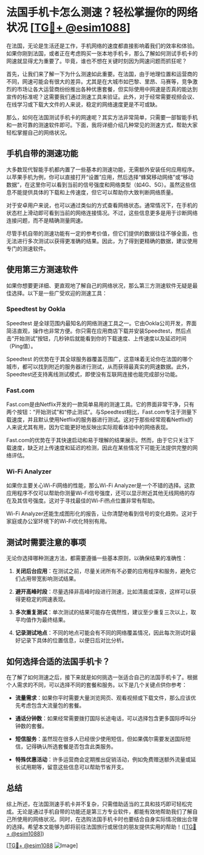 # 法国手机卡怎么测速？轻松掌握你的网络状况 [[TG💪+ @esim1088](https://t.me/s/esim1088)]

在法国，无论是生活还是工作，手机网络的速度都直接影响着我们的效率和体验。如果你刚到法国，或者正在考虑购买一张本地手机卡，那么了解如何测试手机卡的网速就显得尤为重要了。毕竟，谁也不想在关键时刻因为网速问题而抓狂呢？

首先，让我们来了解一下为什么测速如此重要。在法国，由于地理位置和运营商的不同，网速可能会有很大的差异。尤其是在大城市如巴黎、里昂、马赛等，竞争激烈的市场让各大运营商纷纷推出各种优惠套餐，但实际使用中网速是否真的能达到宣传的标准呢？这需要我们通过测速工具来验证。此外，对于经常需要视频会议、在线学习或下载大文件的人来说，稳定的网络速度更是不可或缺。

那么，如何在法国测试手机卡的网速呢？其实方法非常简单，只需要一部智能手机和一款可靠的测速软件即可。下面，我将详细介绍几种常见的测速方式，帮助大家轻松掌握自己的网络状况。

## 手机自带的测速功能

大多数现代智能手机都内置了一些基本的测速功能，无需额外安装任何应用程序。以苹果手机为例，你可以直接打开“设置”应用，然后选择“蜂窝移动网络”或“移动数据”，在这里你可以看到当前的信号强度和网络类型（如4G、5G）。虽然这些信息不能提供具体的下载和上传速度，但它可以帮助你大致判断网络质量。

对于安卓用户来说，也可以通过类似的方式查看网络状态。通常情况下，在手机的状态栏上滑动即可看到当前的网络连接情况。不过，这些信息更多是用于诊断网络连接问题，而不是精确测量网速。

尽管手机自带的测速功能有一定的参考价值，但它们提供的数据往往不够全面，也无法进行多次测试以获得更准确的结果。因此，为了得到更精确的数据，建议使用专门的测速软件。

## 使用第三方测速软件

如果你想要更详细、更直观地了解自己的网络状况，那么第三方测速软件无疑是最佳选择。以下是一些广受欢迎的测速工具：

### Speedtest by Ookla

Speedtest 是全球范围内最知名的网络测速工具之一。它由Ookla公司开发，界面简洁直观，操作也非常方便。你只需在应用商店下载并安装Speedtest，然后点击“开始测试”按钮，几秒钟后就能看到你的下载速度、上传速度以及延迟时间（Ping值）。

Speedtest 的优势在于其全球服务器覆盖范围广，这意味着无论你在法国的哪个城市，都可以找到附近的服务器进行测试，从而获得最真实的网速数据。此外，Speedtest还支持离线测试模式，即使没有互联网连接也能完成部分功能。

### Fast.com

Fast.com是由Netflix开发的一款简单易用的测速工具。它的界面非常干净，只有两个按钮：“开始测试”和“停止测试”。与Speedtest相比，Fast.com专注于测量下载速度，并且默认使用Netflix的服务器进行测试。这对于那些经常观看Netflix的人来说尤其有用，因为它能更好地反映出实际观看体验中的网络表现。

Fast.com的优势在于其快速启动和易于理解的结果展示。然而，由于它只关注下载速度，缺乏对上传速度和延迟的检测，因此在某些情况下可能无法提供完整的网络评估。

### Wi-Fi Analyzer

如果你主要关心Wi-Fi网络的性能，那么Wi-Fi Analyzer是一个不错的选择。这款应用程序不仅可以帮助你测量Wi-Fi信号强度，还可以显示附近其他无线网络的存在及其信号强度。这对于寻找最佳的Wi-Fi热点位置非常有帮助。

Wi-Fi Analyzer还能生成图形化的报告，让你清楚地看到信号的变化趋势。这对于家庭或办公室环境下的Wi-Fi优化特别有用。

## 测试时需要注意的事项

无论你选择哪种测速方法，都需要遵循一些基本原则，以确保结果的准确性：

1. **关闭后台应用**：在测试之前，尽量关闭所有不必要的应用程序和服务，避免它们占用带宽影响测试结果。
   
2. **避开高峰时段**：尽量选择非高峰时段进行测速，比如清晨或深夜，这样可以获得更稳定的网速表现。

3. **多次重复测试**：单次测试的结果可能存在偶然性，建议至少重复三次以上，取平均值作为最终结果。

4. **记录测试地点**：不同的地点可能会有不同的网络覆盖情况，因此每次测试时最好记录下具体的位置信息，以便日后对比分析。

## 如何选择合适的法国手机卡？

在了解了如何测速之后，接下来就是如何挑选一张适合自己的法国手机卡了。根据个人需求的不同，可以选择不同的套餐和服务。以下是几个关键点供你参考：

- **流量需求**：如果你平时需要大量浏览网页、观看视频或下载文件，那么应该优先考虑包含大流量包的套餐。
  
- **通话分钟数**：如果经常需要拨打国际长途电话，可以选择包含更多国际呼叫分钟数的套餐。

- **短信服务**：虽然现在很多人已经很少使用短信，但如果偶尔需要发送国际短信，记得确认所选套餐是否包含此类服务。

- **特殊优惠活动**：许多运营商会定期推出促销活动，例如免费赠送额外流量或延长试用期等，留意这些信息可以帮助节省开支。

## 总结

综上所述，在法国测速手机卡并不复杂，只需借助适当的工具和技巧即可轻松完成。无论是通过手机自带的功能还是第三方专业软件，都能有效地帮助我们了解自己所使用的网络状况。同时，在选购法国手机卡时也要结合自身实际情况做出合理的选择。希望本文能够为即将前往法国旅行或居住的朋友提供实用的帮助！([[TG💪+ @esim1088](https://t.me/s/esim1088)])

[[TG💪+ @esim1088](https://t.me/s/esim1088) ![Image](https://i.postimg.cc/4NQfJmqS/Snipaste-2025-05-13-00-14-12.png)]